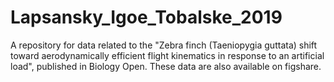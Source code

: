 # Lapsansky_Igoe_Tobalske_2019
A repository for data related to the "Zebra finch (Taeniopygia guttata) shift toward aerodynamically efficient flight kinematics in response to an artificial load", published in Biology Open. These data are also available on figshare.
